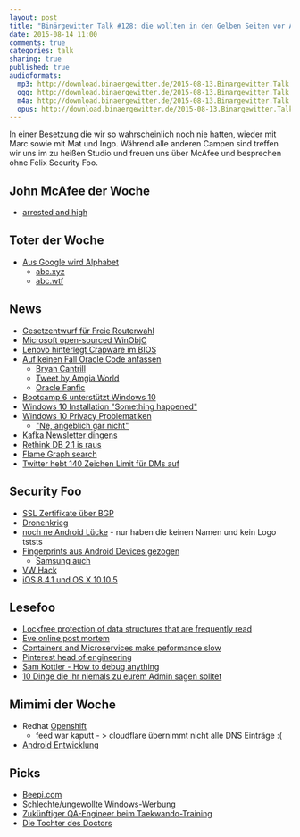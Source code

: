 ```yaml
---
layout: post
title: "Binärgewitter Talk #128: die wollten in den Gelben Seiten vor Apple sein"
date: 2015-08-14 11:00
comments: true
categories: talk
sharing: true
published: true
audioformats:
  mp3: http://download.binaergewitter.de/2015-08-13.Binargewitter.Talk.128.mp3
  ogg: http://download.binaergewitter.de/2015-08-13.Binargewitter.Talk.128.ogg
  m4a: http://download.binaergewitter.de/2015-08-13.Binargewitter.Talk.128.m4a
  opus: http://download.binaergewitter.de/2015-08-13.Binargewitter.Talk.128.opus
---
```

In einer Besetzung die wir so wahrscheinlich noch nie hatten, wieder mit Marc sowie mit Mat und Ingo. Während alle anderen Campen sind treffen wir uns im zu heißen Studio und freuen uns über McAfee und besprechen ohne Felix Security Foo.

## John McAfee der Woche

- [arrested and high](http://gawker.com/john-mcafee-arrested-while-armed-and-high-as-hell-on-xa-1722563654)

## Toter der Woche

- [Aus Google wird Alphabet](http://www.golem.de/news/neuer-mutterkonzern-aus-google-wird-alphabet-1508-115680.html)
  * [abc.xyz](http://abc.xyz)
  * [abc.wtf](http://abc.wtf)

## News

- [Gesetzentwurf für Freie Routerwahl](http://www.bmwi.de/DE/Themen/Digitale-Welt/Netzpolitik/freie-routerwahl.html)
- [Microsoft open-sourced WinObjC](https://github.com/Microsoft/WinObjC)
- [Lenovo hinterlegt Crapware im BIOS](http://www.osnews.com/story/28774/Lenovo_used_firmware_to_install_persistent_crapware)
- [Auf keinen Fall Oracle Code anfassen](http://arstechnica.com/information-technology/2015/08/oracle-security-chief-to-customers-stop-checking-our-code-for-vulnerabilities/)
  * [Bryan Cantrill](https://twitter.com/bcantrill)
  * [Tweet by Amgia World](http://www.mobilegeeks.de/news/ein-tweet-in-1988-amiga-world-prophezeit-twitter-18-jahre-vor-seiner-zeit/)
  * [Oracle Fanfic](https://twitter.com/hashtag/oraclefanfic?src=hash)
- [Bootcamp 6 unterstützt Windows 10](http://www.computerbase.de/2015-08/boot-camp-apple-unterstuetzt-nun-auch-windows-10/)
- [Windows 10 Installation "Something happened"](https://twitter.com/JonyIveParody/status/626419539211866112)
- [Windows 10 Privacy Problematiken](http://imgur.com/gallery/I8u2G)
  * ["Ne, angeblich gar nicht"](http://imgur.com/t/windows_10/oQDnY)
- [Kafka Newsletter dingens](http://www.confluent.io/blog/log-compaction-highlights-stream-processing-kafka-2015-08)
- [Rethink DB 2.1 is raus](http://rethinkdb.com/blog/2.1-release/)
- [Flame Graph search](http://www.brendangregg.com/blog/2015-08-11/flame-graph-search.html)
- [Twitter hebt 140 Zeichen Limit für DMs auf](https://blog.twitter.com/2015/removing-the-140-character-limit-from-direct-messages)

## Security Foo

- [SSL Zertifikate über BGP](http://www.heise.de/newsticker/meldung/Beliebige-SSL-Zertifikate-durch-Missbrauch-der-Uralt-Internettechnik-BGP-2774454.html)
- [Dronenkrieg](http://www.heise.de/newsticker/meldung/WLAN-Pakete-holen-Kamera-Drohne-vom-Himmel-2775831.html)
- [noch ne Android Lücke](http://www.heise.de/newsticker/meldung/Android-Und-noch-eine-schwere-Sicherheitsluecke-2777648.html) - nur haben die keinen Namen und kein Logo tststs
- [Fingerprints aus Android Devices gezogen](http://www.theregister.co.uk/2015/08/10/htc_caught_storing_fingerprints_as_worldreadable_cleartext/?mt=1439238416464)
  * [Samsung auch](http://www.theregister.co.uk/2015/04/23/samsung_galaxy_s5_fingerprints/)
- [VW Hack](http://www.heise.de/newsticker/meldung/VW-Wegfahrsperre-Volkwagen-Hack-endlich-veroeffentlicht-2778632.html)
- [iOS 8.4.1 und OS X 10.10.5](http://www.heise.de/newsticker/meldung/Apple-Updates-iOS-8-4-1-und-OS-X-10-10-5-beheben-Fehler-und-schliessen-Luecken-2778837.html)

## Lesefoo

- [Lockfree protection of data structures that are frequently read](https://www.arangodb.com/2015/08/lockfree-protection-of-data-structures-that-are-frequently-read/)
- [Eve online post mortem](http://community.eveonline.com/news/dev-blogs/behind-the-scenes-of-a-long-eve-online-downtime)
- [Containers and Microservices make peformance slow](https://speakerdeck.com/garethr/containers-and-microservices-make-performance-worse)
- [Pinterest head of engineering](http://techcrunch.com/2015/08/01/a-conversation-with-michael-lopp-pinterests-head-of-engineering/)
- [Sam Kottler - How to debug anything](https://speakerdeck.com/skottler/how-to-debug-anything-devopsday-pgh)
- [10 Dinge die ihr niemals zu eurem Admin sagen solltet](https://www.wired.de/collection/latest/diese-10-satze-solltet-ihr-niemals-zu-eurem-admin-sagen)

## Mimimi der Woche

- Redhat [Openshift](https://www.openshift.com/)
  * feed war kaputt - > cloudflare übernimmt nicht alle DNS Einträge :(
- [Android Entwicklung](https://twitter.com/ranterle/status/631477490179928064)

## Picks

- [Beepi.com](https://www.beepi.com)
- [Schlechte/ungewollte Windows-Werbung](https://twitter.com/markrussinovich/status/631505582139117569)
- [Zukünftiger QA-Engineer beim Taekwando-Training](https://www.youtube.com/watch?v=1ZLN9AzxVa8)
- [Die Tochter des Doctors](http://9gag.com/gag/aqmAgeQ)
